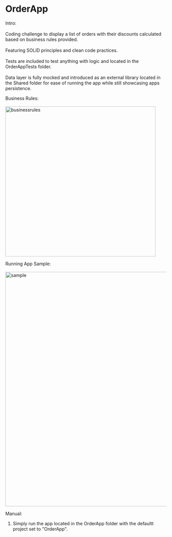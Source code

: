 # OrderApp

Intro:
<br/>
<br/>
Coding challenge to display a list of orders with their discounts calculated based on business rules provided.
<br/>
<br/>
Featuring SOLID principles and clean code practices.
<br/>
<br/>
Tests are included to test anything with logic and located in the OrderAppTests folder.
<br/>
<br/>
Data layer is fully mocked and introduced as an external library located in the Shared folder for ease of running the app while still showcasing apps persistence.

Business Rules:
<br/>
<br/>
<img width="469" alt="businessrules" src="https://github.com/user-attachments/assets/87ab4f32-7ac8-46ac-ad38-3fa941b1f44c" />

Running App Sample:
<br/>
<br/>
<img width="733" alt="sample" src="https://github.com/user-attachments/assets/dee427ab-a01e-4daa-85ac-e45c8be7f080" />

Manual:
1. Simply run the app located in the OrderApp folder with the defaultt project set to "OrderApp".
